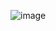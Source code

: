 ![image](https://user-images.githubusercontent.com/111624220/204074375-f7d57e47-8d7d-46e7-af93-26bedb41d2df.png)
